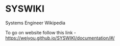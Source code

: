 # SYSWIKI
Systems Engineer Wikipedia

To go on website follow this link - https://weiyou.github.io/SYSWIKI/documentation/#/
